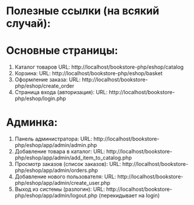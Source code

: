 # Полезные ссылки (на всякий случай): 

# Основные страницы:
1) Каталог товаров
URL: http://localhost/bookstore-php/eshop/catalog
2) Корзина:
URL: http://localhost/bookstore-php/eshop/basket
3) Оформление заказа:
URL: http://localhost/bookstore-php/eshop/create_order
4) Страница входа (авторизация):
URL: http://localhost/bookstore-php/eshop/login.php

# Админка:
1) Панель администратора:
URL: http://localhost/bookstore-php/eshop/app/admin/admin.php
2) Добавление товара в каталог:
URL: http://localhost/bookstore-php/eshop/app/admin/add_item_to_catalog.php
3) Просмотр заказов (список заказов):
URL: http://localhost/bookstore-php/eshop/app/admin/orders.php
4) Добавление нового пользователя:
URL: http://localhost/bookstore-php/eshop/app/admin/create_user.php
5) Выход из системы (разлогин):
URL: http://localhost/bookstore-php/eshop/app/admin/logout.php (перекидывает на login)

